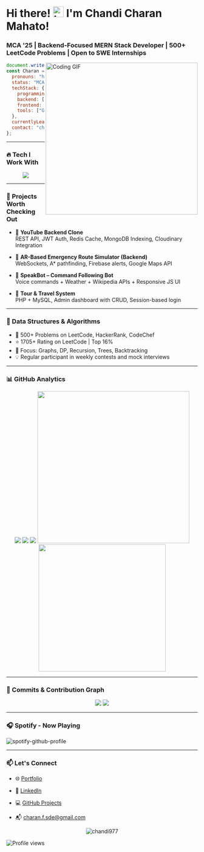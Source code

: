 
# Hi there! <img src="https://user-images.githubusercontent.com/1303154/88677602-1635ba80-d120-11ea-84d8-d263ba5fc3c0.gif" width="28px" alt="hi"> I'm Chandi Charan Mahato!
### MCA '25 | Backend-Focused MERN Stack Developer | 500+ LeetCode Problems | Open to SWE Internships

<img align="right" src="https://github.com/Chandi977/Chandi977/assets/55855799/66bf7e51-ea3f-4522-b23d-f461c3ab0a4c" width="400" alt="Coding GIF" />

```js
document.write("Namaste _/\_");
const Charan = {
  pronouns: "he" | "his",
  status: "MCA Student & SWE Intern Aspirant",
  techStack: {
    programming: ["C", "C++", "Java", "JavaScript", "Python"],
    backend: ["Node.js", "Express.js", "MongoDB", "MySQL", "PHP", "Redis"],
    frontend: ["HTML", "CSS", "SASS", "JavaScript", "React.js"],
    tools: ["Git", "VS Code", "Postman", "WebSockets", "Firebase"],
  },
  currentlyLearning: ["MERN Stack", "System Design", "Cloud Deployment"],
  contact: "charan.f.sde@gmail.com",
};
```

---

### 🔥 Tech I Work With
<p align="center"> 
  <img src="https://skillicons.dev/icons?i=js,nodejs,express,react,mongodb,mysql,php,html,css,git,cpp,java,firebase,tailwind,redis" />
</p>

---

### 🚀 Projects Worth Checking Out

- 🔹 **YouTube Backend Clone**  
  REST API, JWT Auth, Redis Cache, MongoDB Indexing, Cloudinary Integration

- 🔹 **AR-Based Emergency Route Simulator (Backend)**  
  WebSockets, A* pathfinding, Firebase alerts, Google Maps API

- 🔹 **SpeakBot – Command Following Bot**  
  Voice commands + Weather + Wikipedia APIs + Responsive JS UI

- 🔹 **Tour & Travel System**  
  PHP + MySQL, Admin dashboard with CRUD, Session-based login

---

### 🧠 Data Structures & Algorithms

- 📌 500+ Problems on LeetCode, HackerRank, CodeChef  
- ⭐ 1705+ Rating on LeetCode | Top 16%  
- 🎯 Focus: Graphs, DP, Recursion, Trees, Backtracking  
- 💡 Regular participant in weekly contests and mock interviews

---

### 📊 GitHub Analytics

<p align="center"> 
  <img src="https://github-profile-summary-cards.vercel.app/api/cards/repos-per-language?username=Chandi977&theme=nord_dark">
  <img src="https://github-profile-summary-cards.vercel.app/api/cards/most-commit-language?username=Chandi977&theme=nord_dark" >
  <img src="https://github-profile-trophy.vercel.app/?username=Chandi977&theme=darkhub">
  <img src="https://github-readme-stats.vercel.app/api?username=Chandi977&theme=blue-green&show_icons=true&count_private=true" width="400">
  <img src="https://github-readme-stats.vercel.app/api/top-langs/?username=Chandi977&theme=chartreuse-dark&layout=compact" width="335">
</p>

---

### 🔁 Commits & Contribution Graph

<p align="center"> 
  <img src="https://github-readme-streak-stats.herokuapp.com/?user=Chandi977&theme=radical">
  <img src="https://github-profile-graph.vercel.app/api?username=Chandi977&theme=react-dark&hide_border=true">
</p>

---

### 🎧 Spotify - Now Playing

![spotify-github-profile](https://spotify-github-profile.vercel.app/api/view?uid=31on7z2tmzeehsn33pnw755mvbxe&cover_image=true&theme=novatorem&show_offline=false&background_color=0d0c0c&interchange=false&bar_color=53b14f&bar_color_cover=false&cachebuster=1)


---

### 📫 Let's Connect

- 🌐 [Portfolio](https://charan-portfolio-htvx.onrender.com/)

- 🔗 [LinkedIn](https://www.linkedin.com/in/chandi-charan-mahato-3631a7178/)
- 💻 [GitHub Projects](https://github.com/Chandi977)
- 📬 charan.f.sde@gmail.com

<p align="center"> 
  <img src="https://komarev.com/ghpvc/?username=Chandi977&label=Profile%20views&color=0e75b6&style=flat" alt="chandi977" />
</p>

![Profile views](https://profile-counter.glitch.me/Chandi977/count.svg)
